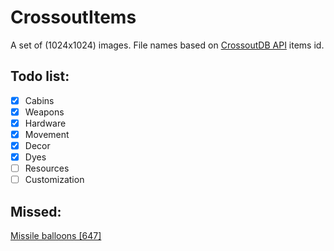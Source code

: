 # CrossoutItems
A set of (1024x1024) images. File names based on [CrossoutDB API](https://github.com/Zicore/CrossoutMarket#crossoutdb-api) items id.


## Todo list:
 - [x] Cabins
 - [x] Weapons
 - [x] Hardware
 - [x] Movement
 - [x] Decor
 - [x] Dyes
 - [ ] Resources
 - [ ] Customization

 ## Missed:
 [Missile balloons [647]](https://crossoutdb.com/item/647)